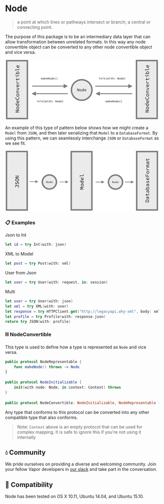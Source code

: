 # Node

> a point at which lines or pathways intersect or branch; a central or connecting point.

The purpose of this package is to be an intermediary data layer that can allow transformation between unrelated formats. In this way any node convertible object can be converted to any other node convertible object and vice versa.

![](/Resources/ConvertiblePNG.png)

An example of this type of pattern below shows how we might create a `Model` from `JSON`, and then later serializing that `Model` to a `DatabaseFormat`. By using this pattern, we can seamlessly interchange `JSON` or `DatabaseFormat` as we see fit.

![](/Resources/ConcreteExamplePNG.png)

### 📋 Examples

Json to Int

```Swift
let id = try Int(with: json)
```

XML to Model

```Swift
let post = try Post(with: xml)
```

User from Json

```Swift
let user = try User(with: request, in: session)
```

Multi

```Swift
let user = try User(with: json)
let xml = try XML(with: user)
let response = try HTTPClient.get("http://legacyapi.why-xml", body: xml.serialize())
let profile = try Profile(with: response.json)
return try JSON(with: profile)
```

### ⛓ NodeConvertible

This type is used to define how a type is represented as `Node` and vice versa.

```Swift
public protocol NodeRepresentable {
    func makeNode() throws -> Node
}

public protocol NodeInitializable {
    init(with node: Node, in context: Context) throws
}

public protocol NodeConvertible: NodeInitializable, NodeRepresentable {}
```

Any type that conforms to this protocol can be converted into any other compatible type that also conforms.

> Note: `Context` above is an empty protocol that can be used for complex mapping. It is safe to ignore this if you're not using it internally

## 💧 Community

We pride ourselves on providing a diverse and welcoming community. Join your fellow Vapor developers in [our slack](slack.qutheory.io) and take part in the conversation.

## 🔧 Compatibility

Node has been tested on OS X 10.11, Ubuntu 14.04, and Ubuntu 15.10.
